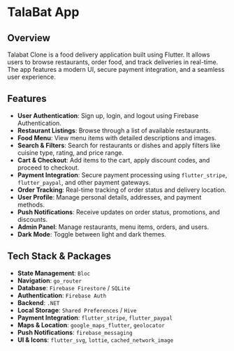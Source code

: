 # TalaBat App

## Overview

Talabat Clone is a food delivery application built using Flutter. It allows users to browse restaurants, order food, and track deliveries in real-time. The app features a modern UI, secure payment integration, and a seamless user experience.

## Features

- **User Authentication**: Sign up, login, and logout using Firebase Authentication.  
- **Restaurant Listings**: Browse through a list of available restaurants.  
- **Food Menu**: View menu items with detailed descriptions and images.  
- **Search & Filters**: Search for restaurants or dishes and apply filters like cuisine type, rating, and price range.  
- **Cart & Checkout**: Add items to the cart, apply discount codes, and proceed to checkout.  
- **Payment Integration**: Secure payment processing using `flutter_stripe`, `flutter_paypal`, and other payment gateways.  
- **Order Tracking**: Real-time tracking of order status and delivery location.  
- **User Profile**: Manage personal details, addresses, and payment methods.  
- **Push Notifications**: Receive updates on order status, promotions, and discounts.  
- **Admin Panel**: Manage restaurants, menu items, orders, and users.  
- **Dark Mode**: Toggle between light and dark themes.  

## Tech Stack & Packages

- **State Management**: `Bloc`  
- **Navigation**: `go_router`  
- **Database**: `Firebase Firestore` / `SQLite`
- **Authentication**: `Firebase Auth`  
- **Backend**: `.NET`
- **Local Storage**: `Shared Preferences` / `Hive`  
- **Payment Integration**: `flutter_stripe`, `flutter_paypal`  
- **Maps & Location**: `google_maps_flutter`, `geolocator`  
- **Push Notifications**: `firebase_messaging`  
- **UI & Icons**: `flutter_svg`, `lottie`, `cached_network_image`  

